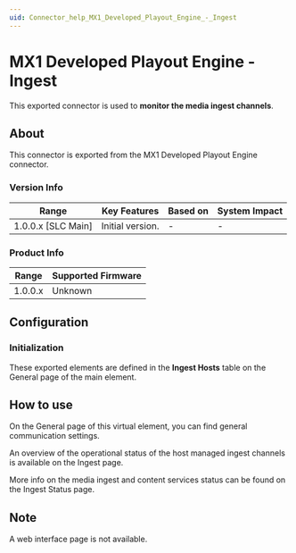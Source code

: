 ```yaml
---
uid: Connector_help_MX1_Developed_Playout_Engine_-_Ingest
---
```


# MX1 Developed Playout Engine - Ingest

This exported connector is used to **monitor the media ingest channels**.

## About

This connector is exported from the MX1 Developed Playout Engine connector.

### Version Info

| Range                | Key Features     | Based on     | System Impact     |
|----------------------|------------------|--------------|-------------------|
| 1.0.0.x [SLC Main]   | Initial version. | -            | -                 |

### Product Info

| Range     | Supported Firmware     |
|-----------|------------------------|
| 1.0.0.x   | Unknown                |

## Configuration

### Initialization

These exported elements are defined in the **Ingest Hosts** table on the General page of the main element.

## How to use

On the General page of this virtual element, you can find general communication settings.

An overview of the operational status of the host managed ingest channels is available on the Ingest page.

More info on the media ingest and content services status can be found on the Ingest Status page.

## Note

A web interface page is not available.
